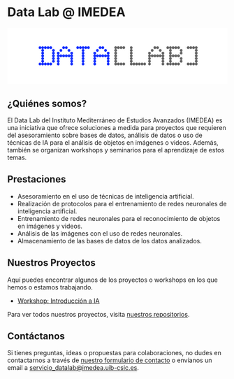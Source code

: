# Data Lab @ IMEDEA

![Logo del Data Lab](https://github.com/Data-Lab-IMEDEA/.github/blob/main/reduced_logo_95.jpg "Logo del Data Lab de IMEDEA")

## ¿Quiénes somos?

El Data Lab del Instituto Mediterráneo de Estudios Avanzados (IMEDEA) es una iniciativa que ofrece soluciones a medida para proyectos que requieren del asesoramiento
sobre bases de datos, análisis de datos o uso de técnicas de IA para el análisis de objetos en imágenes o videos. Además, también se organizan workshops y seminarios
para el aprendizaje de estos temas.

## Prestaciones

- Asesoramiento en el uso de técnicas de inteligencia artificial.
- Realización de protocolos para el entrenamiento de redes neuronales de inteligencia artificial.
- Entrenamiento de redes neuronales para el reconocimiento de objetos en imágenes y videos.
- Análisis de las imágenes con el uso de redes neuronales.
- Almacenamiento de las bases de datos de los datos analizados.

## Nuestros Proyectos

Aquí puedes encontrar algunos de los proyectos o workshops en los que hemos o estamos trabajando.

- [Workshop: Introducción a IA](https://github.com/Data-Lab-IMEDEA/workshop-intro-to-AI)

Para ver todos nuestros proyectos, visita [nuestros repositorios](https://github.com/orgs/Data-Lab-IMEDEA/repositories).

## Contáctanos

Si tienes preguntas, ideas o propuestas para colaboraciones, no dudes en contactarnos a través de [nuestro formulario de contacto](https://docs.google.com/forms/d/e/1FAIpQLSc4Zu8VFu9okVkvzONR5hB6WIU_mPz9FxMLprxq-PC0qoWaYw/viewform) 
o envíanos un email a [servicio_datalab@imedea.uib-csic.es](mailto:servicio_datalab@imedea.uib-csic.es).


